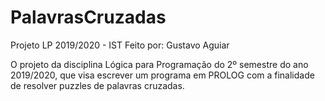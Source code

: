 # PalavrasCruzadas
Projeto LP 2019/2020 - IST
Feito por: Gustavo Aguiar

O projeto da disciplina Lógica para Programação do 2º semestre do ano 2019/2020, que visa escrever um programa em PROLOG com a finalidade de resolver puzzles de palavras cruzadas. 
